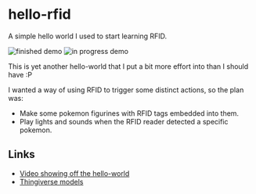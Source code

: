 # hello-rfid

A simple hello world I used to start learning RFID.

![finished demo](readme_attachments/finished-demo.gif)
![in progress demo](readme_attachments/demo.gif)

This is yet another hello-world that I put a bit more effort into than I should have :P

I wanted a way of using RFID to trigger some distinct actions, so the plan was:

-   Make some pokemon figurines with RFID tags embedded into them.
-   Play lights and sounds when the RFID reader detected a specific pokemon.

## Links

-   [Video showing off the hello-world](https://vimeo.com/308720192)
-   [Thingiverse models](https://www.thingiverse.com/thing:3321541)

